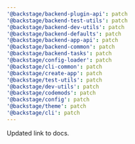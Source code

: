 ```yaml
---
'@backstage/backend-plugin-api': patch
'@backstage/backend-test-utils': patch
'@backstage/backend-dev-utils': patch
'@backstage/backend-defaults': patch
'@backstage/backend-app-api': patch
'@backstage/backend-common': patch
'@backstage/backend-tasks': patch
'@backstage/config-loader': patch
'@backstage/cli-common': patch
'@backstage/create-app': patch
'@backstage/test-utils': patch
'@backstage/dev-utils': patch
'@backstage/codemods': patch
'@backstage/config': patch
'@backstage/theme': patch
'@backstage/cli': patch
---
```


Updated link to docs.
